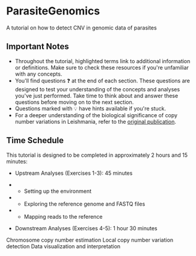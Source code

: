 # ParasiteGenomics
A tutorial on how to detect CNV in genomic data of parasites


## Important Notes

- Throughout the tutorial, highlighted terms link to additional information or definitions. Make sure to check these resources if you're unfamiliar with any concepts.
- You'll find questions ❓ at the end of each section. These questions are designed to test your understanding of the concepts and analyses you've just performed. Take time to think about and answer these questions before moving on to the next section.
- Questions marked with 💡 have hints available if you're stuck.
- For a deeper understanding of the biological significance of copy number variations in Leishmania, refer to the [original publication](https://www.pnas.org/doi/full/10.1073/pnas.1920136117).

## Time Schedule

This tutorial is designed to be completed in approximately 2 hours and 15 minutes:

- Upstream Analyses (Exercises 1-3): 45 minutes

- - Setting up the environment
- - Exploring the reference genome and FASTQ files
- - Mapping reads to the reference


- Downstream Analyses (Exercises 4-5): 1 hour 30 minutes

Chromosome copy number estimation
Local copy number variation detection
Data visualization and interpretation
